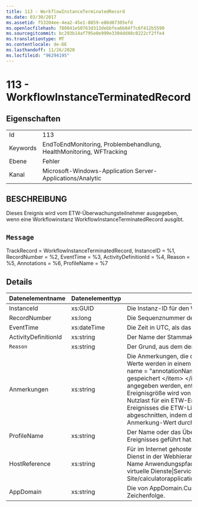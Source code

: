 ```yaml
---
title: 113 - WorkflowInstanceTerminatedRecord
ms.date: 03/30/2017
ms.assetid: f53204ee-4ea2-45e1-8859-e86d07305efd
ms.openlocfilehash: 780841e50763d313debbfea6b84f7c6f412b5590
ms.sourcegitcommit: bc293b14af795e0e999e3304dd40c0222cf2ffe4
ms.translationtype: MT
ms.contentlocale: de-DE
ms.lasthandoff: 11/26/2020
ms.locfileid: "96294195"
---
```

# <a name="113---workflowinstanceterminatedrecord"></a>113 - WorkflowInstanceTerminatedRecord

## <a name="properties"></a>Eigenschaften  
  
|||  
|-|-|  
|Id|113|  
|Keywords|EndToEndMonitoring, Problembehandlung, HealthMonitoring, WFTracking|  
|Ebene|Fehler|  
|Kanal|Microsoft-Windows-Application Server-Applications/Analytic|  
  
## <a name="description"></a>BESCHREIBUNG  

 Dieses Ereignis wird vom ETW-Überwachungsteilnehmer ausgegeben, wenn eine Workflowinstanz WorkflowInstanceTerminatedRecord ausgibt.  
  
## <a name="message"></a>`Message`  

 TrackRecord = WorkflowInstanceTerminatedRecord, InstanceID = %1, RecordNumber = %2, EventTime = %3, ActivityDefinitionId = %4, Reason = %5, Annotations = %6, ProfileName = %7  
  
## <a name="details"></a>Details  
  
|Datenelementname|Datenelementtyp|BESCHREIBUNG|  
|--------------------|--------------------|-----------------|  
|InstanceId|xs:GUID|Die Instanz-ID für den Workflow.|  
|RecordNumber|xs:long|Die Sequenznummer des ausgegebenen Datensatzes.|  
|EventTime|xs:dateTime|Die Zeit in UTC, als das Ereignis ausgegeben wurde.|  
|ActivityDefinitionId|xs:string|Der Name der Stammaktivität im Workflow.|  
|`Reason`|xs:string|Der Grund, aus dem der Workflow beendet wurde.|  
|Anmerkungen|xs:string|Die Anmerkungen, die diesem Ereignis hinzugefügt wurden.  Die Werte werden in einem XML-Element im Format \<items> \< item  name = "annotationName" type="System.String"> annotationvalue gespeichert \</item> \</items> .  Wenn keine Anmerkungen angegeben werden, enthält die Zeichenfolge \<items/> . Die ETW-Ereignisgröße wird von der ETW-Puffergröße oder der maximalen Nutzlast für ein ETW-Ereignis beschränkt. Wenn die Größe des Ereignisses die ETW-Limits überschreitet, wird das Ereignis abgeschnitten, indem die Anmerkungen gelöscht und der Anmerkung-Wert durch \<items> ... ersetzt wird \</items> .|  
|ProfileName|xs:string|Der Name oder das Überwachungsprofil, das zur Ausgabe dieses Ereignisses geführt hat.|  
|HostReference|xs:string|Für im Internet gehostete Dienste identifiziert dieses Feld den Dienst in der Webhierarchie eindeutig.  Sein Format ist als "Website Name Anwendungspfad für virtuelle Computer&#124;Dienst Pfad für virtuelle Dienste&#124;Service Name" definiert. Beispiel: "Default Web Site/calculatorapplication&#124;/CalculatorService.svc&#124;CalculatorService"|  
|AppDomain|xs:string|Die von AppDomain.CurrentDomain.FriendlyName zurückgegebene Zeichenfolge.|
